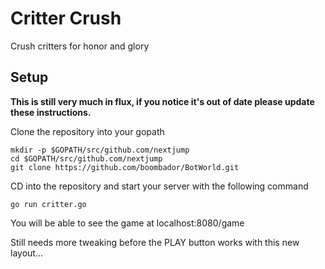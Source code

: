 # Critter Crush

Crush critters for honor and glory

## Setup

**This is still very much in flux, if you notice it's out of date please update these instructions.**

Clone the repository into your gopath

    mkdir -p $GOPATH/src/github.com/nextjump
    cd $GOPATH/src/github.com/nextjump
    git clone https://github.com/boombador/BotWorld.git

CD into the repository and start your server with the following command

    go run critter.go

You will be able to see the game at localhost:8080/game

Still needs more tweaking before the PLAY button works with this new layout...

